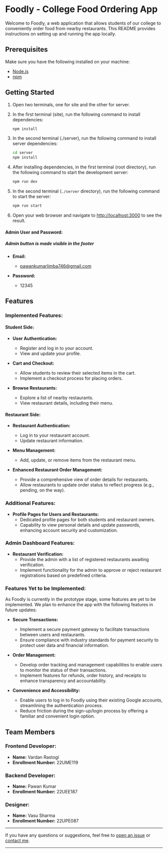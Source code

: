 # Foodly - College Food Ordering App

Welcome to Foodly, a web application that allows students of our college to conveniently order food from nearby restaurants. This README provides instructions on setting up and running the app locally.

## Prerequisites

Make sure you have the following installed on your machine:

- [Node.js](https://nodejs.org/)
- [npm](https://www.npmjs.com/)

## Getting Started

1. Open two terminals, one for site and the other for server.

2. In the first terminal (site), run the following command to install dependencies:

   ```bash
   npm install
   ```

3. In the second terminal (./server), run the following command to install server dependencies:

   ```bash
   cd server
   npm install
   ```

4. After installing dependencies, in the first terminal (root directory), run the following command to start the development server:

   ```bash
   npm run dev
   ```

5. In the second terminal (`./server` directory), run the following command to start the server:

   ```bash
   npm run start
   ```

6. Open your web browser and navigate to [http://localhost:3000](http://localhost:3000) to see the result.

#### Admin User and Password:

##### Admin button is made visible in the footer

- **Email:**

  - pawankumarlimba746@gmail.com

- **Password:**
  - 12345

## Features

### Implemented Features:

#### Student Side:

- **User Authentication:**

  - Register and log in to your account.
  - View and update your profile.

- **Cart and Checkout:**

  - Allow students to review their selected items in the cart.
  - Implement a checkout process for placing orders.

- **Browse Restaurants:**

  - Explore a list of nearby restaurants.
  - View restaurant details, including their menu.

#### Restaurant Side:

- **Restaurant Authentication:**

  - Log in to your restaurant account.
  - Update restaurant information.

- **Menu Management:**

  - Add, update, or remove items from the restaurant menu.

- **Enhanced Restaurant Order Management:**

  - Provide a comprehensive view of order details for restaurants.
  - Allow restaurants to update order status to reflect progress (e.g., pending, on the way).

### Additional Features:

- **Profile Pages for Users and Restaurants:**
  - Dedicated profile pages for both students and restaurant owners.
  - Capability to view personal details and update passwords, enhancing account security and customization.

### Admin Dashboard Features:

- **Restaurant Verification:**
  - Provide the admin with a list of registered restaurants awaiting verification.
  - Implement functionality for the admin to approve or reject restaurant registrations based on predefined criteria.

### Features Yet to be Implemented:

As Foodly is currently in the prototype stage, some features are yet to be implemented. We plan to enhance the app with the following features in future updates:

- **Secure Transactions:**

  - Implement a secure payment gateway to facilitate transactions between users and restaurants.
  - Ensure compliance with industry standards for payment security to protect user data and financial information.

- **Order Management:**

  - Develop order tracking and management capabilities to enable users to monitor the status of their transactions.
  - Implement features for refunds, order history, and receipts to enhance transparency and accountability.

- **Convenience and Accessibility:**
  - Enable users to log in to Foodly using their existing Google accounts, streamlining the authentication process.
  - Reduce friction during the sign-up/login process by offering a familiar and convenient login option.

## Team Members

### Frontend Developer:

- **Name:** Vardan Rastogi
- **Enrollment Number:** 22UME119

### Backend Developer:

- **Name:** Pawan Kumar
- **Enrollment Number:** 22UEE187

### Designer:

- **Name:** Vasu Sharma
- **Enrollment Number:** 22UPE087

---

If you have any questions or suggestions, feel free to [open an issue](https://github.com/lazy-taurus/foodly/issues) or [contact me](vardanrastogi1@gmail.com).

---
